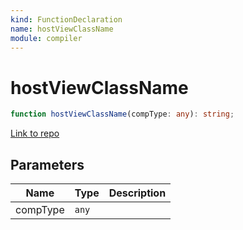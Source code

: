 ```yaml
---
kind: FunctionDeclaration
name: hostViewClassName
module: compiler
---
```


# hostViewClassName

```ts
function hostViewClassName(compType: any): string;
```

[Link to repo](https://github.com/timdeschryver/angular/blob/master/packages/compiler/src/compile_metadata.ts#L67-L69)

## Parameters

| Name     | Type  | Description |
| -------- | ----- | ----------- |
| compType | `any` |             |
